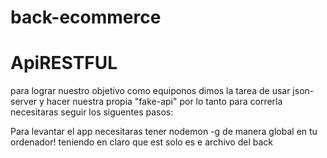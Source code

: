 # back-ecommerce


# ApiRESTFUL

para lograr nuestro objetivo como equiponos dimos la tarea de usar json-server y hacer nuestra propia "fake-api" por lo tanto para correrla necesitaras seguir los siguentes pasos:

Para levantar el app necesitaras tener nodemon -g de manera global en tu ordenador! teniendo en claro que est solo es e archivo del back 

